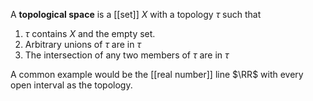 A **topological space** is a [[set]] $X$ with a topology $\tau$ such that

1. $\tau$ contains $X$ and the empty set.
2. Arbitrary unions of $\tau$ are in $\tau$
3. The intersection of any two members of $\tau$ are in $\tau$


A common example would be the [[real number]] line $\RR$ with every open interval as the topology.